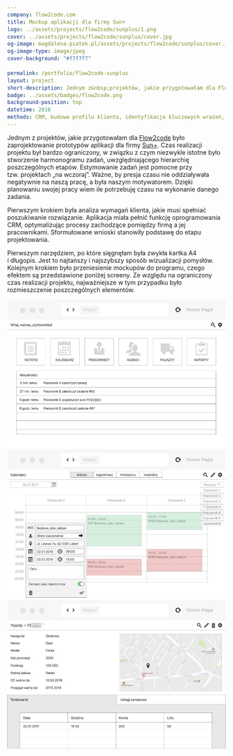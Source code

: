 ```yaml
---
company: flow2code.com
title: Mockup aplikacji dla firmy Sun+
logo: ../assets/projects/flow2code/sunplus/1.png
cover: ../assets/projects/flow2code/sunplus/cover.jpg
og-image: magdalena-piatek.pl/assets/projects/flow2code/sunplus/cover.jpg
og-image-type: image/jpeg
cover-background: "#f7f7f7"

permalink: /portfolio/flow2code-sunplus
layout: project
short-description: Jednym z&nbsp;projektów, jakie przygotowałam dla Flow2code było zaprojektowanie prototypów aplikacji dla firmy Sun+
badge: ../assets/badges/flow2code.png
background-position: top
datetime: 2016
methods: CRM, budowa profilu klienta, identyfikacja kluczowych wrażeń, prototypowanie, strukturyzacja, projektowanie hierarchii, wartościowanie, porządek elementów
---
```


<p>Jednym z&nbsp;projektów, jakie przygotowałam dla <a target="_blank" href="https://flow2code.com/">Flow2code</a> było zaprojektowanie prototypów aplikacji dla firmy <a target="_blank" href="http://sun-plus.pl/">Sun+</a>. Czas realizacji projektu był bardzo ograniczony, w&nbsp;związku z&nbsp;czym niezwykle istotne było stworzenie harmonogramu zadań, uwzględniającego hierarchię poszczególnych etapów. Estymowanie zadań jest pomocne przy tzw.&nbsp;projektach „na wczoraj”. Ważne, by presja czasu nie oddziaływała negatywnie na naszą pracę, a&nbsp;była naszym motywatorem. Dzięki planowaniu swojej pracy wiem ile potrzebuję czasu na wykonanie danego zadania.</p>

<p>Pierwszym krokiem była analiza wymagań klienta, jakie musi spełniać poszukiwanie rozwiązanie. Aplikacja miała pełnić funkcję oprogramowania CRM, optymalizując procesy zachodzące pomiędzy firmą a&nbsp;jej pracownikami. Sformułowane wnioski stanowiły podstawę do etapu projektowania.</p>

<p>Pierwszym narzędziem, po które sięgnęłam była zwykła kartka A4 i&nbsp;długopis. Jest to najtańszy i&nbsp;najszybszy sposób wizualizacji pomysłów. Kolejnym krokiem było przeniesienie mockupów do programu, czego efektem są przedstawione poniżej screeny. Ze względu na ograniczony czas realizacji projektu, najważniejsze w&nbsp;tym przypadku było rozmieszczenie poszczególnych elementów.</p>

<div class="project-image">
	<img class="item" src="../assets/projects/flow2code/sunplus/1.jpg" href="../assets/projects/flow2code/sunplus/1.jpg" />
</div>
<div class="project-image">
	<img class="item" src="../assets/projects/flow2code/sunplus/0.jpg" href="../assets/projects/flow2code/sunplus/0.jpg" />
</div>
<div class="project-image">
	<img class="item" src="../assets/projects/flow2code/sunplus/2.jpg" href="../assets/projects/flow2code/sunplus/2.jpg" />
</div>
